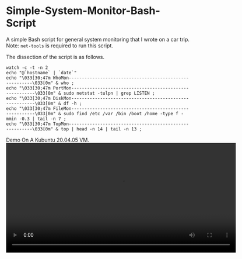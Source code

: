 # Simple-System-Monitor-Bash-Script
A simple Bash script for general system monitoring that I wrote on a car trip.
Note: ``net-tools`` is required to run this script.

The dissection of the script is as follows.
```
watch -c -t -n 2 
echo "@`hostname` | `date`" 
echo "\033[30;47m WhoMon--------------------------------------------------------\033[0m" & who ;
echo "\033[30;47m PortMon--------------------------------------------------------\033[0m" & sudo netstat -tulpn | grep LISTEN ;
echo "\033[30;47m DiskMon--------------------------------------------------------\033[0m" & df -h ;
echo "\033[30;47m FileMon--------------------------------------------------------\033[0m" & sudo find /etc /var /bin /boot /home -type f -mmin -0.3 | tail -n 7 ;
echo "\033[30;47m TopMon--------------------------------------------------------\033[0m" & top | head -n 14 | tail -n 13 ;
```
Demo On A Kubuntu 20.04.05 VM.
<video width="630" height="300" src="https://github.com/user-attachments/assets/c2c0b4eb-ddce-486b-bc0b-96f175a40af3"></video>



